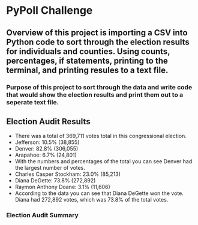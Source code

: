 # PyPoll Challenge

## Overview of this project is importing a CSV into Python code to sort through the election results for individuals and counties. Using counts, percentages, if statements, printing to the terminal, and printing resules to a text file.  

### Purpose of this project to sort through the data and write code that would show the election results and print them out to a seperate text file.

## Election Audit Results
- There was a total of 369,711 votes total in this congressional election.
- Jefferson: 10.5% (38,855)
- Denver: 82.8% (306,055)
- Arapahoe: 6.7% (24,801)
- With the numbers and percentages of the total you can see Denver had the largest number of votes.
- Charles Casper Stockham: 23.0% (85,213)
- Diana DeGette: 73.8% (272,892)
- Raymon Anthony Doane: 3.1% (11,606)
- According to the data you can see that Diana DeGette won the vote. Diana had 272,892 votes, which was 73.8% of the total votes.

### Election Audit Summary

